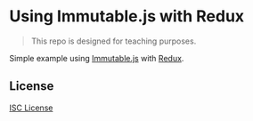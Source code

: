 # Using Immutable.js with Redux

> This repo is designed for teaching purposes.

Simple example using [Immutable.js] with [Redux].

[Immutable.js]:https://facebook.github.io/immutable-js/
[Redux]:https://redux.js.org/

## License

[ISC License](LICENSE.md)
